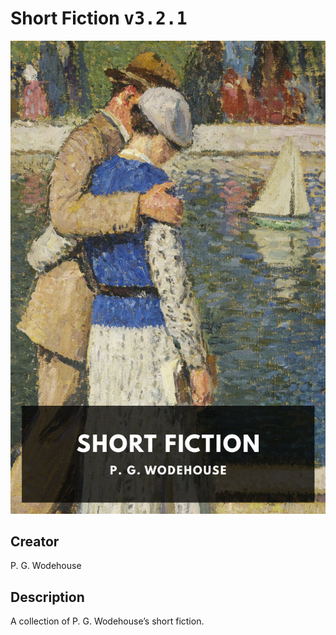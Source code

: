 
# Short Fiction <kbd>v3.2.1</kbd>

<center>
  <img src="./cover-1024.jpg"/>
</center>

## Creator
P. G. Wodehouse

## Description
A collection of P. G. Wodehouse’s short fiction.

